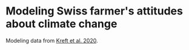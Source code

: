 # Modeling Swiss farmer's attitudes about climate change

Modeling data from [Kreft et al. 2020](https://www.sciencedirect.com/science/article/pii/S2352340920303048).


